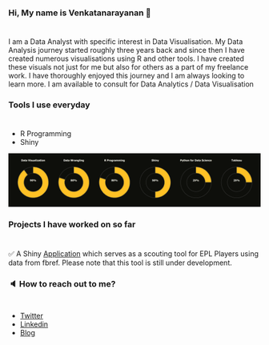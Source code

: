 ### Hi, My name is Venkatanarayanan 👋
#
I am a Data Analyst with specific interest in Data Visualisation. My Data Analysis journey started roughly three years back and since then I have created numerous visualisations using R and other tools. I have created these visuals not just for me but also for others as a part of my freelance work. I have thoroughly enjoyed this journey and I am always looking to learn more. I am available to consult for Data Analytics / Data Visualisation

### Tools I use everyday ###
#
* R Programming
* Shiny

![skills_plot](images/skills_plot.png)

### Projects I have worked on so far ###
#
:white_check_mark: A Shiny [Application](http://165.22.210.69:3838/age-profile-app/) which serves as a scouting tool for EPL Players using data from fbref. Please note that this tool is still under development.


### :speaker: How to reach out to me? ###
#
* [Twitter](https://twitter.com/VenkyReddevil)
* [Linkedin](https://www.linkedin.com/in/venkatanarayanan-v-533643ba/)
* [Blog](https://footytistics.com/)

